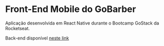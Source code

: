 # Front-End Mobile do GoBarber

Aplicação desenvolvida em React Native durante o Bootcamp GoStack da Rocketseat.

Back-end disponível [neste link](https://github.com/rodolfoviolla/gostack-gobarber-backend)
